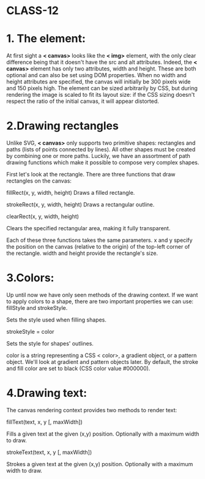 # CLASS-12

# 1. The <canvas> element:

At first sight a **< canvas>** looks like the **< img>** element, with the only clear difference being that it doesn't have the src and alt attributes. Indeed, the **< canvas>** element has only two attributes, width and height. These are both optional and can also be set using DOM properties. When no width and height attributes are specified, the canvas will initially be 300 pixels wide and 150 pixels high. The element can be sized arbitrarily by CSS, but during rendering the image is scaled to fit its layout size: if the CSS sizing doesn't respect the ratio of the initial canvas, it will appear distorted.

# 2.Drawing rectangles

Unlike SVG, **< canvas>** only supports two primitive shapes: rectangles and paths (lists of points connected by lines). All other shapes must be created by combining one or more paths. Luckily, we have an assortment of path drawing functions which make it possible to compose very complex shapes.

First let's look at the rectangle. There are three functions that draw rectangles on the canvas:

fillRect(x, y, width, height)
Draws a filled rectangle.

strokeRect(x, y, width, height)
Draws a rectangular outline.

clearRect(x, y, width, height)

Clears the specified rectangular area, making it fully transparent.

Each of these three functions takes the same parameters. x and y specify the position on the canvas (relative to the origin) of the top-left corner of the rectangle. width and height provide the rectangle's size.


# 3.Colors:

Up until now we have only seen methods of the drawing context. If we want to apply colors to a shape, there are two important properties we can use: fillStyle and strokeStyle.

Sets the style used when filling shapes.

strokeStyle = color

Sets the style for shapes' outlines.

color is a string representing a CSS < color>, a gradient object, or a pattern object. We'll look at gradient and pattern objects later. By default, the stroke and fill color are set to black (CSS color value #000000).


# 4.Drawing text:

The canvas rendering context provides two methods to render text:

fillText(text, x, y [, maxWidth])

Fills a given text at the given (x,y) position. Optionally with a maximum width to draw.

strokeText(text, x, y [, maxWidth])

Strokes a given text at the given (x,y) position. Optionally with a maximum width to draw.